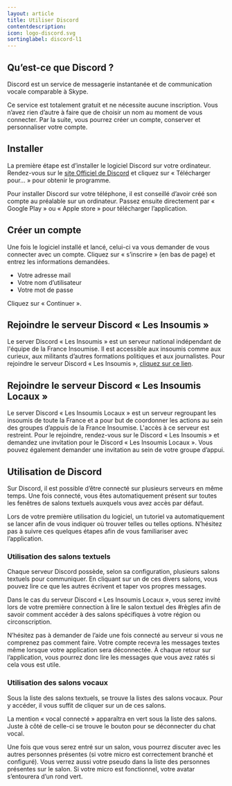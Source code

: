 ```yaml
---
layout: article
title: Utiliser Discord
contentdescription:
icon: logo-discord.svg
sortinglabel: discord-l1
---
```


## Qu’est-ce que Discord ?

Discord est un service de messagerie instantanée et de communication vocale comparable à Skype.

Ce service est totalement gratuit et ne nécessite aucune inscription. Vous n’avez rien d’autre à faire que de choisir un nom au moment de vous connecter. Par la suite, vous pourrez créer un compte, conserver et personnaliser votre compte.

## Installer

La première étape est d’installer le logiciel Discord sur votre ordinateur. Rendez-vous sur le [site Officiel de Discord](https://discordapp.com/) et cliquez sur « Télécharger pour… » pour obtenir le programme.

Pour installer Discord sur votre téléphone, il est conseillé d’avoir créé son compte au préalable sur un ordinateur. Passez ensuite directement par « Google Play » ou « Apple store » pour télécharger l’application.

## Créer un compte

Une fois le logiciel installé et lancé, celui-ci va vous demander de vous connecter avec un compte. Cliquez sur « s’inscrire » (en bas de page) et entrez les informations demandées.
* Votre adresse mail
* Votre nom d’utilisateur
* Votre mot de passe

Cliquez sur « Continuer ».

## Rejoindre le serveur Discord « Les Insoumis »

Le server Discord « Les Insoumis » est un serveur national indépendant de l'équipe de la France Insoumise. Il est accessible aux insoumis comme aux curieux, aux militants d’autres formations politiques et aux journalistes. Pour rejoindre le serveur Discord « Les Insoumis », [cliquez sur ce lien](https://discord.gg/JQGdHpj).

## Rejoindre le serveur Discord « Les Insoumis Locaux »

Le server Discord « Les Insoumis Locaux » est un serveur regroupant les insoumis de toute la France et a pour but de coordonner les actions au sein des groupes d’appuis de la France Insoumise. L'accès à ce serveur est restreint. Pour le rejoindre, rendez-vous sur le Discord « Les Insoumis » et demandez une invitation pour le Discord « Les Insoumis Locaux ». Vous pouvez également demander une invitation au sein de votre groupe d’appui.

## Utilisation de Discord

Sur Discord, il est possible d’être connecté sur plusieurs serveurs en même temps. Une fois connecté, vous êtes automatiquement présent sur toutes les fenêtres de salons textuels auxquels vous avez accès par défaut.

Lors de votre première utilisation du logiciel, un tutoriel va automatiquement se lancer afin de vous indiquer où trouver telles ou telles options. N’hésitez pas à suivre ces quelques étapes afin de vous familiariser avec l’application.

### Utilisation des salons textuels

Chaque serveur Discord possède, selon sa configuration, plusieurs salons textuels pour communiquer. En cliquant sur un de ces divers salons, vous pouvez lire ce que les autres écrivent et taper vos propres messages.

Dans le cas du serveur Discord « Les Insoumis Locaux », vous serez invité lors de votre première connection à lire le salon textuel des #règles afin de savoir comment accéder à des salons spécifiques à votre région ou circonscription.

N’hésitez pas à demander de l’aide une fois connecté au serveur si vous ne comprenez pas comment faire.
Votre compte recevra les messages textes même lorsque votre application sera déconnectée. À chaque retour sur l’application, vous pourrez donc lire les messages que vous avez ratés si cela vous est utile.

### Utilisation des salons vocaux

Sous la liste des salons textuels, se trouve la listes des salons vocaux. Pour y accéder, il vous suffit de cliquer sur un de ces salons.

La mention « vocal connecté » apparaîtra en vert sous la liste des salons. Juste à côté de celle-ci se trouve le bouton pour se déconnecter du chat vocal.

Une fois que vous serez entré sur un salon, vous pourrez discuter avec les autres personnes présentes (si votre micro est correctement branché et configuré). Vous verrez aussi votre pseudo dans la liste des personnes présentes sur le salon. Si votre micro est fonctionnel, votre avatar s’entourera d’un rond vert.
